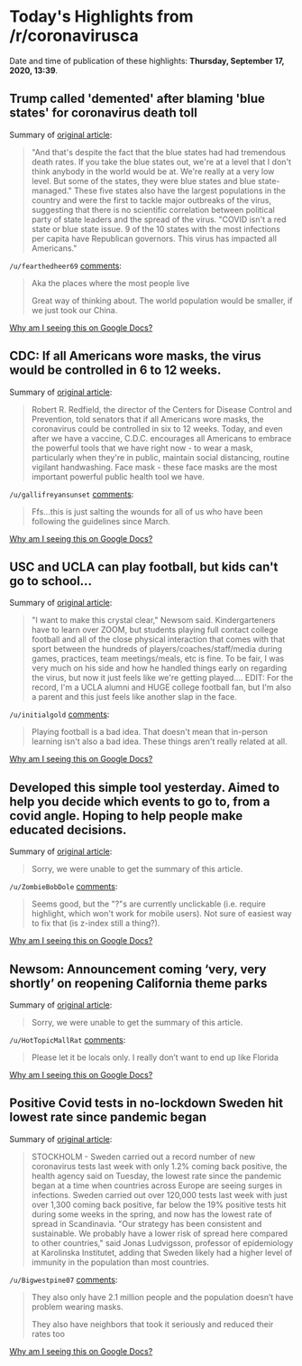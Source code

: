 # Today's Highlights from /r/coronavirusca

Date and time of publication of these highlights: **Thursday, September 17, 2020, 13:39**.

## Trump called 'demented' after blaming 'blue states' for coronavirus death toll

Summary of [original article](https://abcnews.go.com/Politics/trump-called-demented-blaming-blue-states-coronavirus-death/story?id=73073793):

> "And that's despite the fact that the blue states had had tremendous death rates. If you take the blue states out, we're at a level that I don't think anybody in the world would be at. We're really at a very low level. But some of the states, they were blue states and blue state-managed." These five states also have the largest populations in the country and were the first to tackle major outbreaks of the virus, suggesting that there is no scientific correlation between political party of state leaders and the spread of the virus. "COVID isn't a red state or blue state issue. 9 of the 10 states with the most infections per capita have Republican governors. This virus has impacted all Americans."

`/u/fearthedheer69` [comments](https://www.reddit.com/r/CoronavirusCA/comments/iupji5/trump_called_demented_after_blaming_blue_states/):

> Aka the places where the most people live
> 
> Great way of thinking about. The world population would be smaller, if we just took our China.

[Why am I seeing this on Google Docs?](https://docs.google.com/document/d/1Dc6We63vOXIZsc0op-Bt4abqkYjXzOigalQqFxmvvbM/edit?usp=sharing)

## CDC: If all Americans wore masks, the virus would be controlled in 6 to 12 weeks.

Summary of [original article](https://www.nytimes.com/video/us/politics/100000007344183/redfield-cdc-masks.html):

> Robert R. Redfield, the director of the Centers for Disease Control and Prevention, told senators that if all Americans wore masks, the coronavirus could be controlled in six to 12 weeks. Today, and even after we have a vaccine, C.D.C. encourages all Americans to embrace the powerful tools that we have right now - to wear a mask, particularly when they're in public, maintain social distancing, routine vigilant handwashing. Face mask - these face masks are the most important powerful public health tool we have.

`/u/gallifreyansunset` [comments](https://www.reddit.com/r/CoronavirusCA/comments/iuai84/cdc_if_all_americans_wore_masks_the_virus_would/):

> Ffs...this is just salting the wounds for all of us who have been following the guidelines since March.

[Why am I seeing this on Google Docs?](https://docs.google.com/document/d/1Dc6We63vOXIZsc0op-Bt4abqkYjXzOigalQqFxmvvbM/edit?usp=sharing)

## USC and UCLA can play football, but kids can't go to school...

Summary of [original article](https://www.reddit.com/r/CoronavirusCA/comments/iulp7f/usc_and_ucla_can_play_football_but_kids_cant_go/):

> "I want to make this crystal clear," Newsom said. Kindergarteners have to learn over ZOOM, but students playing full contact college football and all of the close physical interaction that comes with that sport between the hundreds of players/coaches/staff/media during games, practices, team meetings/meals, etc is fine. To be fair, I was very much on his side and how he handled things early on regarding the virus, but now it just feels like we're getting played.... EDIT: For the record, I'm a UCLA alumni and HUGE college football fan, but I'm also a parent and this just feels like another slap in the face.

`/u/initialgold` [comments](https://www.reddit.com/r/CoronavirusCA/comments/iulp7f/usc_and_ucla_can_play_football_but_kids_cant_go/):

> Playing football is a bad idea. That doesn't mean that in-person learning isn't also a bad idea. These things aren't really related at all.

[Why am I seeing this on Google Docs?](https://docs.google.com/document/d/1Dc6We63vOXIZsc0op-Bt4abqkYjXzOigalQqFxmvvbM/edit?usp=sharing)

## Developed this simple tool yesterday. Aimed to help you decide which events to go to, from a covid angle. Hoping to help people make educated decisions.

Summary of [original article](https://covidevent.info/en/):

> Sorry, we were unable to get the summary of this article.

`/u/ZombieBobDole` [comments](https://www.reddit.com/r/CoronavirusCA/comments/itxipe/developed_this_simple_tool_yesterday_aimed_to/):

> Seems good, but the "?"s are currently unclickable (i.e. require highlight, which won't work for mobile users). Not sure of easiest way to fix that (is z-index still a thing?).

[Why am I seeing this on Google Docs?](https://docs.google.com/document/d/1Dc6We63vOXIZsc0op-Bt4abqkYjXzOigalQqFxmvvbM/edit?usp=sharing)

## Newsom: Announcement coming ‘very, very shortly’ on reopening California theme parks

Summary of [original article](https://www.ocregister.com/2020/09/16/newsom-announcement-coming-very-very-shortly-on-reopening-california-theme-parks/):

> Sorry, we were unable to get the summary of this article.

`/u/HotTopicMallRat` [comments](https://www.reddit.com/r/CoronavirusCA/comments/iu9akt/newsom_announcement_coming_very_very_shortly_on/):

> Please let it be locals only. I really don’t want to end up like Florida

[Why am I seeing this on Google Docs?](https://docs.google.com/document/d/1Dc6We63vOXIZsc0op-Bt4abqkYjXzOigalQqFxmvvbM/edit?usp=sharing)

## Positive Covid tests in no-lockdown Sweden hit lowest rate since pandemic began

Summary of [original article](https://www.reuters.com/article/us-health-coronavirus-sweden-strategy/positive-covid-tests-in-no-lockdown-sweden-hit-lowest-rate-since-pandemic-began-idUSKBN25Z2TM):

> STOCKHOLM - Sweden carried out a record number of new coronavirus tests last week with only 1.2% coming back positive, the health agency said on Tuesday, the lowest rate since the pandemic began at a time when countries across Europe are seeing surges in infections. Sweden carried out over 120,000 tests last week with just over 1,300 coming back positive, far below the 19% positive tests hit during some weeks in the spring, and now has the lowest rate of spread in Scandinavia. "Our strategy has been consistent and sustainable. We probably have a lower risk of spread here compared to other countries," said Jonas Ludvigsson, professor of epidemiology at Karolinska Institutet, adding that Sweden likely had a higher level of immunity in the population than most countries.

`/u/Bigwestpine07` [comments](https://www.reddit.com/r/CoronavirusCA/comments/iu6qxf/positive_covid_tests_in_nolockdown_sweden_hit/):

> They also only have 2.1 million people and the population doesn’t have problem wearing masks.   
> 
> They also have neighbors that took it seriously and reduced their rates too

[Why am I seeing this on Google Docs?](https://docs.google.com/document/d/1Dc6We63vOXIZsc0op-Bt4abqkYjXzOigalQqFxmvvbM/edit?usp=sharing)

